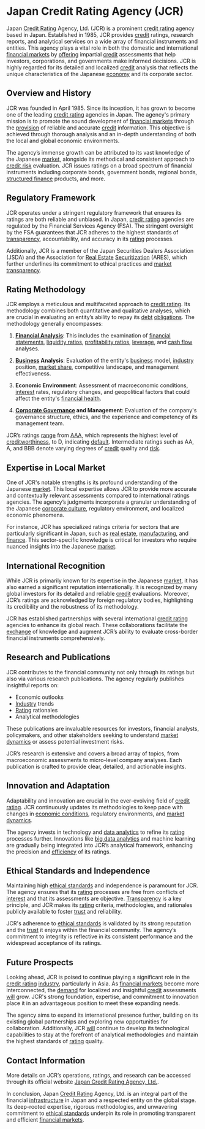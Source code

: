 # Japan Credit Rating Agency (JCR)

Japan [Credit Rating](../c/credit_rating.md) Agency, Ltd. (JCR) is a prominent [credit rating](../c/credit_rating.md) agency based in Japan. Established in 1985, JCR provides [credit](../c/credit.md) ratings, research reports, and analytical services on a wide array of financial instruments and entities. This agency plays a vital role in both the domestic and international [financial markets](../f/financial_market.md) by [offering](../o/offering.md) impartial [credit](../c/credit.md) assessments that help investors, corporations, and governments make informed decisions. JCR is highly regarded for its detailed and localized [credit](../c/credit.md) analysis that reflects the unique characteristics of the Japanese [economy](../e/economy.md) and its corporate sector.

## Overview and History
JCR was founded in April 1985. Since its inception, it has grown to become one of the leading [credit rating](../c/credit_rating.md) agencies in Japan. The agency's primary mission is to promote the sound development of [financial markets](../f/financial_market.md) through the [provision](../p/provision.md) of reliable and accurate [credit](../c/credit.md) information. This objective is achieved through thorough analysis and an in-depth understanding of both the local and global economic environments.

The agency’s immense growth can be attributed to its vast knowledge of the Japanese [market](../m/market.md), alongside its methodical and consistent approach to [credit risk](../c/credit_risk.md) evaluation. JCR issues ratings on a broad spectrum of financial instruments including corporate bonds, government bonds, regional bonds, [structured finance](../s/structured_finance.md) products, and more. 

## Regulatory Framework
JCR operates under a stringent regulatory framework that ensures its ratings are both reliable and unbiased. In Japan, [credit rating](../c/credit_rating.md) agencies are regulated by the Financial Services Agency (FSA). The stringent oversight by the FSA guarantees that JCR adheres to the highest standards of [transparency](../t/transparency.md), accountability, and accuracy in its [rating](../r/rating.md) processes. 

Additionally, JCR is a member of the Japan Securities Dealers Association (JSDA) and the Association for [Real Estate](../r/real_estate.md) [Securitization](../s/securitization.md) (ARES), which further underlines its commitment to ethical practices and [market](../m/market.md) [transparency](../t/transparency.md).

## Rating Methodology
JCR employs a meticulous and multifaceted approach to [credit rating](../c/credit_rating.md). Its methodology combines both quantitative and qualitative analyses, which are crucial in evaluating an entity’s ability to repay its [debt](../d/debt.md) [obligations](../o/obligation.md). The methodology generally encompasses:

1. **[Financial Analysis](../f/financial_analysis.md)**: This includes the examination of [financial statements](../f/financial_statements.md), [liquidity ratios](../l/liquidity_ratios.md), [profitability ratios](../p/profitability_ratios.md), [leverage](../l/leverage.md), and [cash flow](../c/cash_flow.md) analyses.
  
2. **[Business](../b/business.md) Analysis**: Evaluation of the entity's [business](../b/business.md) model, [industry](../i/industry.md) position, [market share](../m/market_share.md), competitive landscape, and management effectiveness.
  
3. **Economic Environment**: Assessment of macroeconomic conditions, [interest](../i/interest.md) rates, regulatory changes, and geopolitical factors that could affect the entity's [financial health](../f/financial_health.md).
  
4. **[Corporate Governance](../c/corporate_governance.md) and Management**: Evaluation of the company's governance structure, ethics, and the experience and competency of its management team.

JCR’s ratings [range](../r/range.md) from [AAA](../a/aaa.md), which represents the highest level of [creditworthiness](../c/creditworthiness.md), to D, indicating [default](../d/default.md). Intermediate ratings such as AA, A, and BBB denote varying degrees of [credit](../c/credit.md) quality and [risk](../r/risk.md).

## Expertise in Local Market
One of JCR's notable strengths is its profound understanding of the Japanese [market](../m/market.md). This local expertise allows JCR to provide more accurate and contextually relevant assessments compared to international ratings agencies. The agency’s judgments incorporate a granular understanding of the Japanese [corporate culture](../c/corporate_culture.md), regulatory environment, and localized economic phenomena.

For instance, JCR has specialized ratings criteria for sectors that are particularly significant in Japan, such as [real estate](../r/real_estate.md), [manufacturing](../m/manufacturing.md), and [finance](../f/finance.md). This sector-specific knowledge is critical for investors who require nuanced insights into the Japanese [market](../m/market.md).

## International Recognition
While JCR is primarily known for its expertise in the Japanese [market](../m/market.md), it has also earned a significant reputation internationally. It is recognized by many global investors for its detailed and reliable [credit](../c/credit.md) evaluations. Moreover, JCR’s ratings are acknowledged by foreign regulatory bodies, highlighting its credibility and the robustness of its methodology.

JCR has established partnerships with several international [credit rating](../c/credit_rating.md) agencies to enhance its global reach. These collaborations facilitate the [exchange](../e/exchange.md) of knowledge and augment JCR’s ability to evaluate cross-border financial instruments comprehensively.

## Research and Publications
JCR contributes to the financial community not only through its ratings but also via various research publications. The agency regularly publishes insightful reports on:

- Economic outlooks
- [Industry](../i/industry.md) trends
- [Rating](../r/rating.md) rationales
- Analytical methodologies

These publications are invaluable resources for investors, financial analysts, policymakers, and other stakeholders seeking to understand [market dynamics](../m/market_dynamics.md) or assess potential investment risks.

JCR’s research is extensive and covers a broad array of topics, from macroeconomic assessments to micro-level company analyses. Each publication is crafted to provide clear, detailed, and actionable insights.

## Innovation and Adaptation
Adaptability and innovation are crucial in the ever-evolving field of [credit rating](../c/credit_rating.md). JCR continuously updates its methodologies to keep pace with changes in [economic conditions](../e/economic_conditions.md), regulatory environments, and [market dynamics](../m/market_dynamics.md). 

The agency invests in technology and [data analytics](../d/data_analytics.md) to refine its [rating](../r/rating.md) processes further. Innovations like [big data analytics](../b/big_data_analytics_in_trading.md) and machine learning are gradually being integrated into JCR’s analytical framework, enhancing the precision and [efficiency](../e/efficiency.md) of its ratings.

## Ethical Standards and Independence
Maintaining high [ethical standards](../e/ethical_standards_in_trading.md) and independence is paramount for JCR. The agency ensures that its [rating](../r/rating.md) processes are free from conflicts of [interest](../i/interest.md) and that its assessments are objective. [Transparency](../t/transparency.md) is a key principle, and JCR makes its [rating](../r/rating.md) criteria, methodologies, and rationales publicly available to foster [trust](../t/trust.md) and reliability.

JCR's adherence to [ethical standards](../e/ethical_standards_in_trading.md) is validated by its strong reputation and the [trust](../t/trust.md) it enjoys within the financial community. The agency’s commitment to integrity is reflective in its consistent performance and the widespread acceptance of its ratings.

## Future Prospects
Looking ahead, JCR is poised to continue playing a significant role in the [credit rating](../c/credit_rating.md) [industry](../i/industry.md), particularly in Asia. As [financial markets](../f/financial_market.md) become more interconnected, the [demand](../d/demand.md) for localized and insightful [credit](../c/credit.md) assessments [will](../w/will.md) grow. JCR's strong foundation, expertise, and commitment to innovation place it in an advantageous position to meet these expanding needs.

The agency aims to expand its international presence further, building on its existing global partnerships and exploring new opportunities for collaboration. Additionally, JCR [will](../w/will.md) continue to develop its technological capabilities to stay at the forefront of analytical methodologies and maintain the highest standards of [rating](../r/rating.md) quality.

## Contact Information
More details on JCR’s operations, ratings, and research can be accessed through its official website [Japan Credit Rating Agency, Ltd.](https://www.jcr.co.jp/).

In conclusion, Japan [Credit Rating](../c/credit_rating.md) Agency, Ltd. is an integral part of the financial [infrastructure](../i/infrastructure.md) in Japan and a respected entity on the global stage. Its deep-rooted expertise, rigorous methodologies, and unwavering commitment to [ethical standards](../e/ethical_standards_in_trading.md) underpin its role in promoting transparent and efficient [financial markets](../f/financial_market.md).
